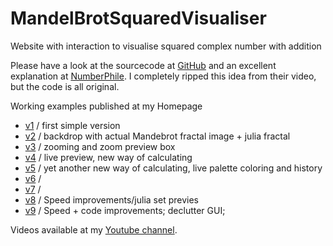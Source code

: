 # MandelBrotSquaredVisualiser
Website with interaction to visualise squared complex number with addition 

Please have a look at the sourcecode at [GitHub](https://github.com/martinmolema/MandelBrotSquaredVisualiser) and an excellent explanation at [NumberPhile](https://www.youtube.com/watch?v=FFftmWSzgmk). 
I completely ripped this idea from their video, but the code is all original.

Working examples published at my Homepage
  * [v1](http://wiskunde.molema.org/v1) / first simple version
  * [v2](http://wiskunde.molema.org/v2) / backdrop with actual Mandebrot fractal image + julia fractal
  * [v3](http://wiskunde.molema.org/v3) / zooming and zoom preview box
  * [v4](http://wiskunde.molema.org/v4) / live preview, new way of calculating
  * [v5](http://wiskunde.molema.org/v5) / yet another new way of calculating, live palette coloring and history 
  * [v6](http://wiskunde.molema.org/v5) / 
  * [v7](http://wiskunde.molema.org/v5) / 
  * [v8](http://wiskunde.molema.org/v5) / Speed improvements/julia set previes
  * [v9](http://wiskunde.molema.org/v5) / Speed + code improvements; declutter GUI; 

Videos available at my [Youtube channel](https://www.youtube.com/playlist?list=PL-n4xRuGyhSGXnHdafaCmPnIzy8SXKyca). 
